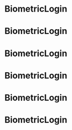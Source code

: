 # BiometricLogin
# BiometricLogin
# BiometricLogin
# BiometricLogin
# BiometricLogin
# BiometricLogin
